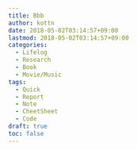 ```yaml
---
title: Bbb
author: kottn
date: 2018-05-02T03:14:57+09:00
lastmod: 2018-05-02T03:14:57+09:00
categories:
  - Lifelog
  - Research
  - Book
  - Movie/Music
tags:
  - Quick
  - Report
  - Note
  - CheetSheet
  - Code
draft: true
toc: false
---
```



